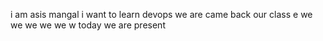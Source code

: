 
i am asis mangal
i want to learn devops
we are came back our class
e we
we we we we w
today we are present

